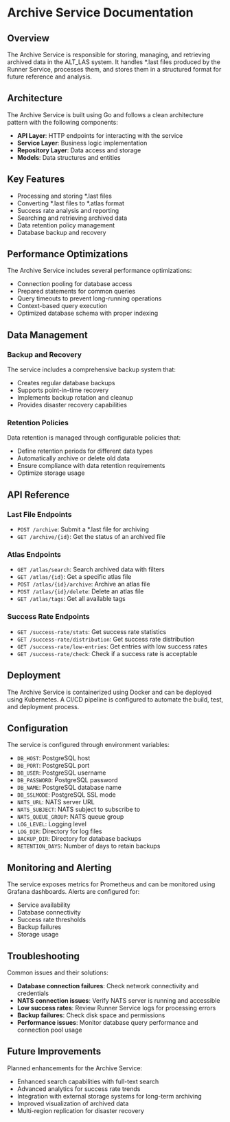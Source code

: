 # Archive Service Documentation

## Overview
The Archive Service is responsible for storing, managing, and retrieving archived data in the ALT_LAS system. It handles *.last files produced by the Runner Service, processes them, and stores them in a structured format for future reference and analysis.

## Architecture
The Archive Service is built using Go and follows a clean architecture pattern with the following components:
- **API Layer**: HTTP endpoints for interacting with the service
- **Service Layer**: Business logic implementation
- **Repository Layer**: Data access and storage
- **Models**: Data structures and entities

## Key Features
- Processing and storing *.last files
- Converting *.last files to *.atlas format
- Success rate analysis and reporting
- Searching and retrieving archived data
- Data retention policy management
- Database backup and recovery

## Performance Optimizations
The Archive Service includes several performance optimizations:
- Connection pooling for database access
- Prepared statements for common queries
- Query timeouts to prevent long-running operations
- Context-based query execution
- Optimized database schema with proper indexing

## Data Management
### Backup and Recovery
The service includes a comprehensive backup system that:
- Creates regular database backups
- Supports point-in-time recovery
- Implements backup rotation and cleanup
- Provides disaster recovery capabilities

### Retention Policies
Data retention is managed through configurable policies that:
- Define retention periods for different data types
- Automatically archive or delete old data
- Ensure compliance with data retention requirements
- Optimize storage usage

## API Reference
### Last File Endpoints
- `POST /archive`: Submit a *.last file for archiving
- `GET /archive/{id}`: Get the status of an archived file

### Atlas Endpoints
- `GET /atlas/search`: Search archived data with filters
- `GET /atlas/{id}`: Get a specific atlas file
- `POST /atlas/{id}/archive`: Archive an atlas file
- `POST /atlas/{id}/delete`: Delete an atlas file
- `GET /atlas/tags`: Get all available tags

### Success Rate Endpoints
- `GET /success-rate/stats`: Get success rate statistics
- `GET /success-rate/distribution`: Get success rate distribution
- `GET /success-rate/low-entries`: Get entries with low success rates
- `GET /success-rate/check`: Check if a success rate is acceptable

## Deployment
The Archive Service is containerized using Docker and can be deployed using Kubernetes. A CI/CD pipeline is configured to automate the build, test, and deployment process.

## Configuration
The service is configured through environment variables:
- `DB_HOST`: PostgreSQL host
- `DB_PORT`: PostgreSQL port
- `DB_USER`: PostgreSQL username
- `DB_PASSWORD`: PostgreSQL password
- `DB_NAME`: PostgreSQL database name
- `DB_SSLMODE`: PostgreSQL SSL mode
- `NATS_URL`: NATS server URL
- `NATS_SUBJECT`: NATS subject to subscribe to
- `NATS_QUEUE_GROUP`: NATS queue group
- `LOG_LEVEL`: Logging level
- `LOG_DIR`: Directory for log files
- `BACKUP_DIR`: Directory for database backups
- `RETENTION_DAYS`: Number of days to retain backups

## Monitoring and Alerting
The service exposes metrics for Prometheus and can be monitored using Grafana dashboards. Alerts are configured for:
- Service availability
- Database connectivity
- Success rate thresholds
- Backup failures
- Storage usage

## Troubleshooting
Common issues and their solutions:
- **Database connection failures**: Check network connectivity and credentials
- **NATS connection issues**: Verify NATS server is running and accessible
- **Low success rates**: Review Runner Service logs for processing errors
- **Backup failures**: Check disk space and permissions
- **Performance issues**: Monitor database query performance and connection pool usage

## Future Improvements
Planned enhancements for the Archive Service:
- Enhanced search capabilities with full-text search
- Advanced analytics for success rate trends
- Integration with external storage systems for long-term archiving
- Improved visualization of archived data
- Multi-region replication for disaster recovery
